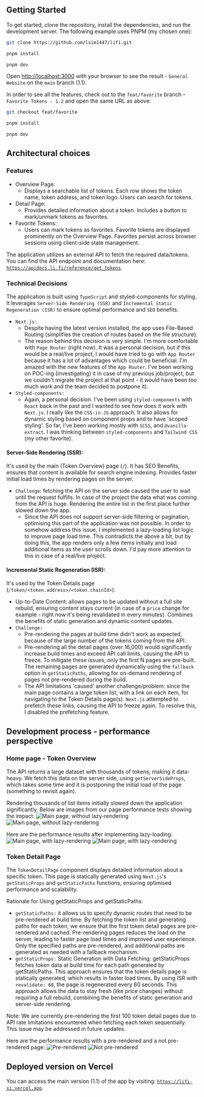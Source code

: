 ## Getting Started

To get started, clone the repository, install the dependencies, and run the development server. The following example uses PNPM (my chosen one):

```bash
git clone https://github.com/lsim1447/lifi.git

pnpm install

pnpm dev

```

Open [http://localhost:3000](http://localhost:3000) with your browser to see the result - `General Website` on the `main` branch (1.1).

In order to see all the features, check out to the `feat/favorite` branch - `Favorite Tokens - 1.2` and open the same URL as above:

```bash
git checkout feat/favorite

pnpm install

pnpm dev

```

## Architectural choices

### Features

- Overview Page:
  - Displays a searchable list of tokens. Each row shows the token name, token address, and token logo. Users can search for tokens.
- Detail Page:
  - Provides detailed information about a token. Includes a button to mark/unmark tokens as favorites.
- Favorite Tokens:
  - Users can mark tokens as favorites. Favorite tokens are displayed prominently on the Overview Page. Favorites persist across browser sessions using client-side state management.

The application utilizes an external API to fetch the required data/tokens. You can find the API endpoint and documentation here: [`https://apidocs.li.fi/reference/get_tokens`](https://apidocs.li.fi/reference/get_tokens).

### Technical Decisions

The application is built using `TypeScript` and styled-components for styling. It leverages `Server-Side Rendering (SSR)` and `Incremental Static Regeneration (ISR)` to ensure optimal performance and `SEO` benefits.

- `Next.js:`
  - Despite having the latest version installed, the app uses File-Based Routing (simplifies the creation of routes based on the file structure).
  - The reason behind this decision is very simple. I'm more comfortable with `Page Router` (right now). It was a personal decision, but if this would be a real/live project, I would have tried to go with `App Router` because it has a lot of advantages which could be beneficial. I'm amazed with the new features of the `App Router`. I've been working on POC-ing (investigating) it in case of my previous job/project, but we couldn't migrate the project at that point - it would have been too much work and the team decided to postpone it).
- `Styled-components:`
  - Again, a personal decision. I've been using `styled-components` with `React` back in the past and I wanted to see how does it work with `Next.js`. I really like the `CSS-in-JS` approach. It also allows for dynamic styling based on component props and to have 'scoped styling'. So far, I've been working mostly with `SCSS`, and `@vanilla-extract`. I was thinking between `styled-components` and `Tailwind CSS` (my other favorite).

#### Server-Side Rendering (SSR):

It's used by the main (Token Overview) page (`/`). It has SEO Benefits, ensures that content is available for search engine indexing. Provides faster initial load times by rendering pages on the server.

- `Challenge`: fetching the API on the server side caused the user to wait until the request fulfills. In case of the project the data what was coming from the API is huge. Rendering the entire list in the first place further slowed down the app.
  - Since the API does not support server-side filtering or pagination, optimising this part of the application was not possible. In order to somehow address this issue, I implemented a lazy-loading list logic to improve page load time. This contradicts the above a bit, but by doing this, the app renders only a few items initially and load additional items as the user scrolls down. I'd pay more attention to this in case of a real/live project.

#### Incremental Static Regeneration (ISR):

It's used by the Token Details page (`/token/<token.address>/<token.chainId>`).

- Up-to-Date Content: allows pages to be updated without a full site rebuild, ensuring content stays current (in case of a `price` change for example - right now it's being revalidated in every minutes). Combines the benefits of static generation and dynamic content updates.
- `Challenge:`
  - Pre-rendering the pages at build time didn't work as expected, because of the large number of the tokens coming from the API.
  - Pre-rendering all the detail pages (over 16,000) would significantly increase build times and exceed API call limits, causing the API to freeze. To mitigate these issues, only the first N pages are pre-built. The remaining pages are generated dynamically using the `fallback` option in `getStaticPaths`, allowing for on-demand rendering of pages not pre-rendered during the build.
  - The API limitations 'caused' another challenge/problem: since the main page contains a large token list, with a link on each item, for navigating to the Token Details page(s). `Next.js` attempted to prefetch these links, causing the API to freeze again. To resolve this, I disabled the prefetching feature.

## Development process - performance perspective

### Home page - Token Overview

The API returns a large dataset with thousands of tokens, making it data-heavy. We fetch this data on the server side, using `getServerSideProps`, which takes some time and it is postponing the initial load of the page (something to revisit again).

Rendering thousands of list items initially slowed down the application significantly. Below are images from our page performance tests showing the impact:
![Main page, without lazy-rendering](public/documentation/debug-bear-main-home-page-serverSideProps.png)
![Main page, without lazy-rendering](public/documentation/webpagetest-main-home-page-serverSideProps.png)

Here are the performance results after implementing lazy-loading:
![Main page, with lazy-rendering](public/documentation/debug-bear-lazy-loading.png)
![Main page, with lazy-rendering](public/documentation/webpagetest-lazy-loading.png)

### Token Detail Page

The `TokenDetailPage` component displays detailed information about a specific token. This page is statically generated using `Next.js`'s `getStaticProps` and `getStaticPaths` functions, ensuring optimised performance and scalability.

Rationale for Using getStaticProps and getStaticPaths:

- `getStaticPaths:` it allows us to specify dynamic routes that need to be pre-rendered at build time. By fetching the token list and generating paths for each token, we ensure that the first token detail pages are pre-rendered and cached. Pre-rendering pages reduces the load on the server, leading to faster page load times and improved user experience. Only the specified paths are pre-rendered, and additional paths are generated as needed with a fallback mechanism.
- `getStaticProps:` Static Generation with Data Fetching: getStaticProps fetches token data at build time for each path generated by getStaticPaths. This approach ensures that the token details page is statically generated, which results in faster load times. By using ISR with `revalidate: 60`, the page is regenerated every 60 seconds. This approach allows the data to stay fresh (like price changes) without requiring a full rebuild, combining the benefits of static generation and server-side rendering.

Note: We are currently pre-rendering the first 100 token detail pages due to API rate limitations encountered when fetching each token sequentially. This issue may be addressed in future updates.

Here are the performance results with a pre-rendered and a not pre-rendered page:
![Pre-rendered](public/documentation/debug-bear-main-pdp-prerendered.png)
![Not pre-rendered](public/documentation/debug-bear-main-pdp-NOT-prerendered.png)

## Deployed version on Vercel

You can access the main version (1.1) of the app by visiting: [`https://lifi-xi.vercel.app`](https://lifi-xi.vercel.app).
